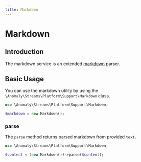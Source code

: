 ```yaml
---
title: Markdown
---
```


# Markdown

<div class="documentation__toc"></div>

## Introduction

The markdown service is an extended [markdown](https://en.wikipedia.org/wiki/Markdown) parser.


## Basic Usage

You can use the markdown utility by using the `\Anomaly\Streams\Platform\Support\Markdown` class.

```php
use \Anomaly\Streams\Platform\Support\Markdown;

$markdown = new Markdown();
```

### parse

The `parse` method returns parsed markdown from provided `text`.

```php
use \Anomaly\Streams\Platform\Support\Markdown;

$content = (new Markdown())->parse($content);
```
